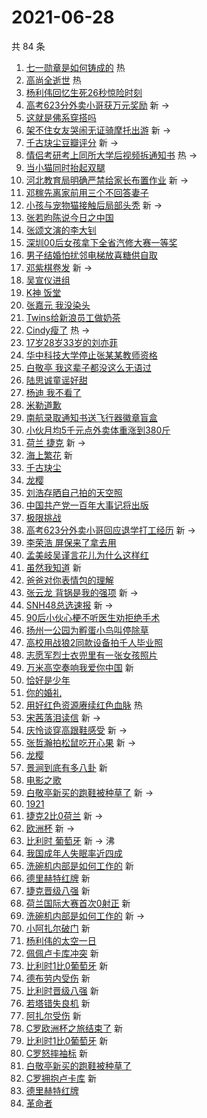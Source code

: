 # 2021-06-28

共 84 条

<!-- BEGIN -->
<!-- 最后更新时间 Mon Jun 28 2021 06:17:42 GMT+0800 (China Standard Time) -->

1. [七一勋章是如何铸成的](https://s.weibo.com//weibo?q=%23%E4%B8%83%E4%B8%80%E5%8B%8B%E7%AB%A0%E6%98%AF%E5%A6%82%E4%BD%95%E9%93%B8%E6%88%90%E7%9A%84%23&Refer=new_time)
   热
2. [高尚全逝世](https://s.weibo.com//weibo?q=%23%E9%AB%98%E5%B0%9A%E5%85%A8%E9%80%9D%E4%B8%96%23&Refer=top)
   热
3. [杨利伟回忆生死26秒惊险时刻](https://s.weibo.com//weibo?q=%23%E6%9D%A8%E5%88%A9%E4%BC%9F%E5%9B%9E%E5%BF%86%E7%94%9F%E6%AD%BB26%E7%A7%92%E6%83%8A%E9%99%A9%E6%97%B6%E5%88%BB%23&Refer=top)
4. [高考623分外卖小哥获万元奖励](https://s.weibo.com//weibo?q=%23%E9%AB%98%E8%80%83623%E5%88%86%E5%A4%96%E5%8D%96%E5%B0%8F%E5%93%A5%E8%8E%B7%E4%B8%87%E5%85%83%E5%A5%96%E5%8A%B1%23&Refer=top)
   新 ->
5. [这就是佛系穿搭吗](https://s.weibo.com//weibo?q=%23%E8%BF%99%E5%B0%B1%E6%98%AF%E4%BD%9B%E7%B3%BB%E7%A9%BF%E6%90%AD%E5%90%97%23&Refer=top)
6. [架不住女友哭闹无证骑摩托出游](https://s.weibo.com//weibo?q=%23%E6%9E%B6%E4%B8%8D%E4%BD%8F%E5%A5%B3%E5%8F%8B%E5%93%AD%E9%97%B9%E6%97%A0%E8%AF%81%E9%AA%91%E6%91%A9%E6%89%98%E5%87%BA%E6%B8%B8%23&Refer=top)
   新 ->
7. [千古玦尘豆瓣评分](https://s.weibo.com//weibo?q=%23%E5%8D%83%E5%8F%A4%E7%8E%A6%E5%B0%98%E8%B1%86%E7%93%A3%E8%AF%84%E5%88%86%23&Refer=top)
   新 ->
8. [情侣考研考上同所大学后视频拆通知书](https://s.weibo.com//weibo?q=%23%E6%83%85%E4%BE%A3%E8%80%83%E7%A0%94%E8%80%83%E4%B8%8A%E5%90%8C%E6%89%80%E5%A4%A7%E5%AD%A6%E5%90%8E%E8%A7%86%E9%A2%91%E6%8B%86%E9%80%9A%E7%9F%A5%E4%B9%A6%23&Refer=top)
   热 ->
9. [当小猫同时抬起双腿](https://s.weibo.com//weibo?q=%23%E5%BD%93%E5%B0%8F%E7%8C%AB%E5%90%8C%E6%97%B6%E6%8A%AC%E8%B5%B7%E5%8F%8C%E8%85%BF%23&Refer=top)
10. [河北教育局明确严禁给家长布置作业](https://s.weibo.com//weibo?q=%23%E6%B2%B3%E5%8C%97%E6%95%99%E8%82%B2%E5%B1%80%E6%98%8E%E7%A1%AE%E4%B8%A5%E7%A6%81%E7%BB%99%E5%AE%B6%E9%95%BF%E5%B8%83%E7%BD%AE%E4%BD%9C%E4%B8%9A%23&Refer=top)
    新 ->
11. [邓稼先离家前用三个不回答妻子](https://s.weibo.com//weibo?q=%23%E9%82%93%E7%A8%BC%E5%85%88%E7%A6%BB%E5%AE%B6%E5%89%8D%E7%94%A8%E4%B8%89%E4%B8%AA%E4%B8%8D%E5%9B%9E%E7%AD%94%E5%A6%BB%E5%AD%90%23&Refer=top)
12. [小孩与宠物猫接触后局部头秃](https://s.weibo.com//weibo?q=%23%E5%B0%8F%E5%AD%A9%E4%B8%8E%E5%AE%A0%E7%89%A9%E7%8C%AB%E6%8E%A5%E8%A7%A6%E5%90%8E%E5%B1%80%E9%83%A8%E5%A4%B4%E7%A7%83%23&Refer=top)
    新 ->
13. [张若昀陈说今日之中国](https://s.weibo.com//weibo?q=%23%E5%BC%A0%E8%8B%A5%E6%98%80%E9%99%88%E8%AF%B4%E4%BB%8A%E6%97%A5%E4%B9%8B%E4%B8%AD%E5%9B%BD%23&Refer=top)
14. [张颂文演的李大钊](https://s.weibo.com//weibo?q=%23%E5%BC%A0%E9%A2%82%E6%96%87%E6%BC%94%E7%9A%84%E6%9D%8E%E5%A4%A7%E9%92%8A%23&Refer=top)
15. [深圳00后女孩拿下全省汽修大赛一等奖](https://s.weibo.com//weibo?q=%23%E6%B7%B1%E5%9C%B300%E5%90%8E%E5%A5%B3%E5%AD%A9%E6%8B%BF%E4%B8%8B%E5%85%A8%E7%9C%81%E6%B1%BD%E4%BF%AE%E5%A4%A7%E8%B5%9B%E4%B8%80%E7%AD%89%E5%A5%96%23&Refer=top)
16. [男子结婚怕扰邻电梯放喜糖供自取](https://s.weibo.com//weibo?q=%23%E7%94%B7%E5%AD%90%E7%BB%93%E5%A9%9A%E6%80%95%E6%89%B0%E9%82%BB%E7%94%B5%E6%A2%AF%E6%94%BE%E5%96%9C%E7%B3%96%E4%BE%9B%E8%87%AA%E5%8F%96%23&Refer=top)
17. [邓紫棋卷发](https://s.weibo.com//weibo?q=%23%E9%82%93%E7%B4%AB%E6%A3%8B%E5%8D%B7%E5%8F%91%23&Refer=top)
    新 ->
18. [吴宣仪进组](https://s.weibo.com//weibo?q=%23%E5%90%B4%E5%AE%A3%E4%BB%AA%E8%BF%9B%E7%BB%84%23&Refer=top)
19. [K神 饭堂](https://s.weibo.com//weibo?q=K%E7%A5%9E%20%E9%A5%AD%E5%A0%82&Refer=top)
20. [张嘉元 我没染头](https://s.weibo.com//weibo?q=%E5%BC%A0%E5%98%89%E5%85%83%20%E6%88%91%E6%B2%A1%E6%9F%93%E5%A4%B4&Refer=top)
21. [Twins给新浪员工做奶茶](https://s.weibo.com//weibo?q=%23Twins%E7%BB%99%E6%96%B0%E6%B5%AA%E5%91%98%E5%B7%A5%E5%81%9A%E5%A5%B6%E8%8C%B6%23&Refer=top)
22. [Cindy瘦了](https://s.weibo.com//weibo?q=%23Cindy%E7%98%A6%E4%BA%86%23&Refer=top)
    热 ->
23. [17岁28岁33岁的刘亦菲](https://s.weibo.com//weibo?q=%2317%E5%B2%8128%E5%B2%8133%E5%B2%81%E7%9A%84%E5%88%98%E4%BA%A6%E8%8F%B2%23&Refer=top)
24. [华中科技大学停止张某某教师资格](https://s.weibo.com//weibo?q=%23%E5%8D%8E%E4%B8%AD%E7%A7%91%E6%8A%80%E5%A4%A7%E5%AD%A6%E5%81%9C%E6%AD%A2%E5%BC%A0%E6%9F%90%E6%9F%90%E6%95%99%E5%B8%88%E8%B5%84%E6%A0%BC%23&Refer=top)
25. [白敬亭
    我这辈子都没这么无语过](https://s.weibo.com//weibo?q=%E7%99%BD%E6%95%AC%E4%BA%AD%20%E6%88%91%E8%BF%99%E8%BE%88%E5%AD%90%E9%83%BD%E6%B2%A1%E8%BF%99%E4%B9%88%E6%97%A0%E8%AF%AD%E8%BF%87&Refer=top)
26. [陆思诚童谣好甜](https://s.weibo.com//weibo?q=%23%E9%99%86%E6%80%9D%E8%AF%9A%E7%AB%A5%E8%B0%A3%E5%A5%BD%E7%94%9C%23&Refer=top)
27. [杨迪 我不看了](https://s.weibo.com//weibo?q=%E6%9D%A8%E8%BF%AA%20%E6%88%91%E4%B8%8D%E7%9C%8B%E4%BA%86&Refer=top)
28. [米勒道歉](https://s.weibo.com//weibo?q=%23%E7%B1%B3%E5%8B%92%E9%81%93%E6%AD%89%23&Refer=top)
29. [南航录取通知书送飞行器徽章盲盒](https://s.weibo.com//weibo?q=%23%E5%8D%97%E8%88%AA%E5%BD%95%E5%8F%96%E9%80%9A%E7%9F%A5%E4%B9%A6%E9%80%81%E9%A3%9E%E8%A1%8C%E5%99%A8%E5%BE%BD%E7%AB%A0%E7%9B%B2%E7%9B%92%23&Refer=top)
30. [小伙月均5千元点外卖体重涨到380斤](https://s.weibo.com//weibo?q=%23%E5%B0%8F%E4%BC%99%E6%9C%88%E5%9D%875%E5%8D%83%E5%85%83%E7%82%B9%E5%A4%96%E5%8D%96%E4%BD%93%E9%87%8D%E6%B6%A8%E5%88%B0380%E6%96%A4%23&Refer=top)
31. [荷兰 捷克](https://s.weibo.com//weibo?q=%E8%8D%B7%E5%85%B0%20%E6%8D%B7%E5%85%8B&Refer=top)
    新 ->
32. [海上繁花](https://s.weibo.com//weibo?q=%E6%B5%B7%E4%B8%8A%E7%B9%81%E8%8A%B1&Refer=top)
    新
33. [千古玦尘](https://s.weibo.com//weibo?q=%E5%8D%83%E5%8F%A4%E7%8E%A6%E5%B0%98&Refer=top)
34. [龙樱](https://s.weibo.com//weibo?q=%E9%BE%99%E6%A8%B1&Refer=top)
35. [刘浩存晒自己拍的天空照](https://s.weibo.com//weibo?q=%23%E5%88%98%E6%B5%A9%E5%AD%98%E6%99%92%E8%87%AA%E5%B7%B1%E6%8B%8D%E7%9A%84%E5%A4%A9%E7%A9%BA%E7%85%A7%23&Refer=top)
36. [中国共产党一百年大事记将出版](https://s.weibo.com//weibo?q=%23%E4%B8%AD%E5%9B%BD%E5%85%B1%E4%BA%A7%E5%85%9A%E4%B8%80%E7%99%BE%E5%B9%B4%E5%A4%A7%E4%BA%8B%E8%AE%B0%E5%B0%86%E5%87%BA%E7%89%88%23&Refer=top)
37. [极限挑战](https://s.weibo.com//weibo?q=%E6%9E%81%E9%99%90%E6%8C%91%E6%88%98&Refer=top)
38. [高考623分外卖小哥回应退学打工经历](https://s.weibo.com//weibo?q=%23%E9%AB%98%E8%80%83623%E5%88%86%E5%A4%96%E5%8D%96%E5%B0%8F%E5%93%A5%E5%9B%9E%E5%BA%94%E9%80%80%E5%AD%A6%E6%89%93%E5%B7%A5%E7%BB%8F%E5%8E%86%23&Refer=top)
    新 ->
39. [李荣浩 屏保来了拿去用](https://s.weibo.com//weibo?q=%E6%9D%8E%E8%8D%A3%E6%B5%A9%20%E5%B1%8F%E4%BF%9D%E6%9D%A5%E4%BA%86%E6%8B%BF%E5%8E%BB%E7%94%A8&Refer=top)
40. [孟美岐吴谨言花儿为什么这样红](https://s.weibo.com//weibo?q=%23%E5%AD%9F%E7%BE%8E%E5%B2%90%E5%90%B4%E8%B0%A8%E8%A8%80%E8%8A%B1%E5%84%BF%E4%B8%BA%E4%BB%80%E4%B9%88%E8%BF%99%E6%A0%B7%E7%BA%A2%23&Refer=top)
41. [虽然我知道](https://s.weibo.com//weibo?q=%23%E8%99%BD%E7%84%B6%E6%88%91%E7%9F%A5%E9%81%93%23&Refer=top)
    新
42. [爸爸对你表情包的理解](https://s.weibo.com//weibo?q=%23%E7%88%B8%E7%88%B8%E5%AF%B9%E4%BD%A0%E8%A1%A8%E6%83%85%E5%8C%85%E7%9A%84%E7%90%86%E8%A7%A3%23&Refer=top)
43. [张云龙 背锅是我的强项](https://s.weibo.com//weibo?q=%E5%BC%A0%E4%BA%91%E9%BE%99%20%E8%83%8C%E9%94%85%E6%98%AF%E6%88%91%E7%9A%84%E5%BC%BA%E9%A1%B9&Refer=top)
    新 ->
44. [SNH48总选速报](https://s.weibo.com//weibo?q=%23SNH48%E6%80%BB%E9%80%89%E9%80%9F%E6%8A%A5%23&Refer=top)
    新 ->
45. [90后小伙心梗不听医生劝拒绝手术](https://s.weibo.com//weibo?q=%2390%E5%90%8E%E5%B0%8F%E4%BC%99%E5%BF%83%E6%A2%97%E4%B8%8D%E5%90%AC%E5%8C%BB%E7%94%9F%E5%8A%9D%E6%8B%92%E7%BB%9D%E6%89%8B%E6%9C%AF%23&Refer=top)
46. [扬州一公园为孵蛋小鸟叫停除草](https://s.weibo.com//weibo?q=%23%E6%89%AC%E5%B7%9E%E4%B8%80%E5%85%AC%E5%9B%AD%E4%B8%BA%E5%AD%B5%E8%9B%8B%E5%B0%8F%E9%B8%9F%E5%8F%AB%E5%81%9C%E9%99%A4%E8%8D%89%23&Refer=top)
47. [高校用战狼2同款设备拍千人毕业照](https://s.weibo.com//weibo?q=%23%E9%AB%98%E6%A0%A1%E7%94%A8%E6%88%98%E7%8B%BC2%E5%90%8C%E6%AC%BE%E8%AE%BE%E5%A4%87%E6%8B%8D%E5%8D%83%E4%BA%BA%E6%AF%95%E4%B8%9A%E7%85%A7%23&Refer=top)
48. [志愿军烈士衣兜里有一张女孩照片](https://s.weibo.com//weibo?q=%23%E5%BF%97%E6%84%BF%E5%86%9B%E7%83%88%E5%A3%AB%E8%A1%A3%E5%85%9C%E9%87%8C%E6%9C%89%E4%B8%80%E5%BC%A0%E5%A5%B3%E5%AD%A9%E7%85%A7%E7%89%87%23&Refer=top)
49. [万米高空奏响我爱你中国](https://s.weibo.com//weibo?q=%23%E4%B8%87%E7%B1%B3%E9%AB%98%E7%A9%BA%E5%A5%8F%E5%93%8D%E6%88%91%E7%88%B1%E4%BD%A0%E4%B8%AD%E5%9B%BD%23&Refer=top)
    新
50. [恰好是少年](https://s.weibo.com//weibo?q=%E6%81%B0%E5%A5%BD%E6%98%AF%E5%B0%91%E5%B9%B4&Refer=top)
51. [你的婚礼](https://s.weibo.com//weibo?q=%E4%BD%A0%E7%9A%84%E5%A9%9A%E7%A4%BC&Refer=top)
52. [用好红色资源赓续红色血脉](https://s.weibo.com//weibo?q=%23%E7%94%A8%E5%A5%BD%E7%BA%A2%E8%89%B2%E8%B5%84%E6%BA%90%E8%B5%93%E7%BB%AD%E7%BA%A2%E8%89%B2%E8%A1%80%E8%84%89%23&Refer=new_time)
    热
53. [宋茜落泪读信](https://s.weibo.com//weibo?q=%23%E5%AE%8B%E8%8C%9C%E8%90%BD%E6%B3%AA%E8%AF%BB%E4%BF%A1%23&Refer=top)
    新 ->
54. [庆怜谈穿高跟鞋感受](https://s.weibo.com//weibo?q=%23%E5%BA%86%E6%80%9C%E8%B0%88%E7%A9%BF%E9%AB%98%E8%B7%9F%E9%9E%8B%E6%84%9F%E5%8F%97%23&Refer=top)
    新 ->
55. [张哲瀚拍松鼠吃开心果](https://s.weibo.com//weibo?q=%23%E5%BC%A0%E5%93%B2%E7%80%9A%E6%8B%8D%E6%9D%BE%E9%BC%A0%E5%90%83%E5%BC%80%E5%BF%83%E6%9E%9C%23&Refer=top)
    新 ->
56. [龙樱](https://s.weibo.com//weibo?q=%23%E9%BE%99%E6%A8%B1%23&Refer=top)
57. [景涧到底有多八卦](https://s.weibo.com//weibo?q=%23%E6%99%AF%E6%B6%A7%E5%88%B0%E5%BA%95%E6%9C%89%E5%A4%9A%E5%85%AB%E5%8D%A6%23&Refer=top)
    新
58. [电影之歌](https://s.weibo.com//weibo?q=%23%E7%94%B5%E5%BD%B1%E4%B9%8B%E6%AD%8C%23&Refer=top)
59. [白敬亭新买的跑鞋被种草了](https://s.weibo.com//weibo?q=%E7%99%BD%E6%95%AC%E4%BA%AD%E6%96%B0%E4%B9%B0%E7%9A%84%E8%B7%91%E9%9E%8B%E8%A2%AB%E7%A7%8D%E8%8D%89%E4%BA%86&Refer=top)
    新 ->
60. [1921](https://s.weibo.com//weibo?q=1921&Refer=top)
61. [捷克2比0荷兰](https://s.weibo.com//weibo?q=%E6%8D%B7%E5%85%8B2%E6%AF%940%E8%8D%B7%E5%85%B0&Refer=top)
    新 ->
62. [欧洲杯](https://s.weibo.com//weibo?q=%23%E6%AC%A7%E6%B4%B2%E6%9D%AF%23&Refer=top)
    新 ->
63. [比利时 葡萄牙](https://s.weibo.com//weibo?q=%E6%AF%94%E5%88%A9%E6%97%B6%20%E8%91%A1%E8%90%84%E7%89%99&Refer=top)
    新 -> 沸
64. [我国成年人失眠率近四成](https://s.weibo.com//weibo?q=%23%E6%88%91%E5%9B%BD%E6%88%90%E5%B9%B4%E4%BA%BA%E5%A4%B1%E7%9C%A0%E7%8E%87%E8%BF%91%E5%9B%9B%E6%88%90%23&Refer=top)
65. [洗碗机内部是如何工作的](https://s.weibo.com//weibo?q=%E6%B4%97%E7%A2%97%E6%9C%BA%E5%86%85%E9%83%A8%E6%98%AF%E5%A6%82%E4%BD%95%E5%B7%A5%E4%BD%9C%E7%9A%84&Refer=top)
    新
66. [德里赫特红牌](https://s.weibo.com//weibo?q=%E5%BE%B7%E9%87%8C%E8%B5%AB%E7%89%B9%E7%BA%A2%E7%89%8C&Refer=top)
    新
67. [捷克晋级八强](https://s.weibo.com//weibo?q=%E6%8D%B7%E5%85%8B%E6%99%8B%E7%BA%A7%E5%85%AB%E5%BC%BA&Refer=top)
    新
68. [荷兰国际大赛首次0射正](https://s.weibo.com//weibo?q=%E8%8D%B7%E5%85%B0%E5%9B%BD%E9%99%85%E5%A4%A7%E8%B5%9B%E9%A6%96%E6%AC%A10%E5%B0%84%E6%AD%A3&Refer=top)
    新
69. [洗碗机内部是如何工作的](https://s.weibo.com//weibo?q=%23%E6%B4%97%E7%A2%97%E6%9C%BA%E5%86%85%E9%83%A8%E6%98%AF%E5%A6%82%E4%BD%95%E5%B7%A5%E4%BD%9C%E7%9A%84%23&Refer=top)
    新 ->
70. [小阿扎尔破门](https://s.weibo.com//weibo?q=%E5%B0%8F%E9%98%BF%E6%89%8E%E5%B0%94%E7%A0%B4%E9%97%A8&Refer=top)
    新
71. [杨利伟的太空一日](https://s.weibo.com//weibo?q=%23%E6%9D%A8%E5%88%A9%E4%BC%9F%E7%9A%84%E5%A4%AA%E7%A9%BA%E4%B8%80%E6%97%A5%23&Refer=top)
72. [佩佩卢卡库冲突](https://s.weibo.com//weibo?q=%E4%BD%A9%E4%BD%A9%E5%8D%A2%E5%8D%A1%E5%BA%93%E5%86%B2%E7%AA%81&Refer=top)
    新
73. [比利时1比0葡萄牙](https://s.weibo.com//weibo?q=%E6%AF%94%E5%88%A9%E6%97%B61%E6%AF%940%E8%91%A1%E8%90%84%E7%89%99&Refer=top)
    新
74. [德布劳内受伤](https://s.weibo.com//weibo?q=%E5%BE%B7%E5%B8%83%E5%8A%B3%E5%86%85%E5%8F%97%E4%BC%A4&Refer=top)
    新
75. [比利时晋级八强](https://s.weibo.com//weibo?q=%E6%AF%94%E5%88%A9%E6%97%B6%E6%99%8B%E7%BA%A7%E5%85%AB%E5%BC%BA&Refer=top)
    新
76. [若塔错失良机](https://s.weibo.com//weibo?q=%E8%8B%A5%E5%A1%94%E9%94%99%E5%A4%B1%E8%89%AF%E6%9C%BA&Refer=top)
    新
77. [阿扎尔受伤](https://s.weibo.com//weibo?q=%E9%98%BF%E6%89%8E%E5%B0%94%E5%8F%97%E4%BC%A4&Refer=top)
    新
78. [C罗欧洲杯之旅结束了](https://s.weibo.com//weibo?q=C%E7%BD%97%E6%AC%A7%E6%B4%B2%E6%9D%AF%E4%B9%8B%E6%97%85%E7%BB%93%E6%9D%9F%E4%BA%86&Refer=top)
    新
79. [比利时1比0葡萄牙](https://s.weibo.com//weibo?q=%23%E6%AF%94%E5%88%A9%E6%97%B61%E6%AF%940%E8%91%A1%E8%90%84%E7%89%99%23&Refer=top)
    新
80. [C罗怒摔袖标](https://s.weibo.com//weibo?q=%23C%E7%BD%97%E6%80%92%E6%91%94%E8%A2%96%E6%A0%87%23&Refer=top)
    新
81. [白敬亭新买的跑鞋被种草了](https://s.weibo.com//weibo?q=%23%E7%99%BD%E6%95%AC%E4%BA%AD%E6%96%B0%E4%B9%B0%E7%9A%84%E8%B7%91%E9%9E%8B%E8%A2%AB%E7%A7%8D%E8%8D%89%E4%BA%86%23&Refer=top)
82. [C罗拥抱卢卡库](https://s.weibo.com//weibo?q=C%E7%BD%97%E6%8B%A5%E6%8A%B1%E5%8D%A2%E5%8D%A1%E5%BA%93&Refer=top)
    新
83. [德里赫特红牌](https://s.weibo.com//weibo?q=%23%E5%BE%B7%E9%87%8C%E8%B5%AB%E7%89%B9%E7%BA%A2%E7%89%8C%23&Refer=top)
84. [革命者](https://s.weibo.com//weibo?q=%E9%9D%A9%E5%91%BD%E8%80%85&Refer=top)

<!-- END -->
